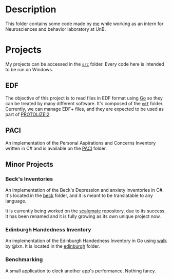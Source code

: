 # Description

This folder contains some code made by [me](https://github.com/ishiikurisu) while working as an intern for Neurosciences and behavior laboratory at UnB.

# Projects

My projects can be accessed in the [`src`](https://github.com/ishiikurisu/EEG/tree/master/src) folder. Every code here is intended to be run on Windows.

EDF
---

The objective of this project is to read files in EDF format using [Go](https://golang.org) so they can be treated by many different software. It's composed of the [`edf`](https://github.com/ishiikurisu/EEG/tree/master/src/EDF) folder. Currently, we can manage EDF+ files, and they are expected to be used as part of [PROTOLIZE!2](https://github.com/ishiikurisu/P2).

PACI
----

An implementation of the Personal Aspirations and Concerns Inventory written in C# and is available on the [PACI](https://github.com/ishiikurisu/EEG/tree/master/src/PACI) folder.

Minor Projects
--------------
### Beck's Inventories ###

An implementation of the Beck's Depression and anxiety inventories in C#. It's located in the [beck](https://github.com/ishiikurisu/EEG/tree/master/src/beck) folder, and it is meant to be translatable to any language.

It is currently being worked on the [scalemate](https://github.com/ishiikurisu/Scalemate) repository, due to its success. It has been renamed and it is fully growing as its own unique project now.

### Edinburgh Handedness Inventory ###

An implementation of the Edinburgh Handedness Inventory in Go using [walk](https://github.com/lxn/walk) by @lxn. It is located in the [edinburgh](https://github.com/ishiikurisu/EEG/tree/master/src/edinburgh) folder.

### Benchmarking ###

A small application to clock another app's performance. Nothing fancy.
